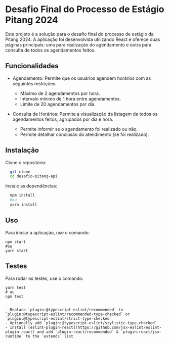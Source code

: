 
# Desafio Final do Processo de Estágio Pitang 2024

Este projeto é a solução para o desafio final do processo de estágio da Pitang 2024. A aplicação foi desenvolvida utilizando React e oferece duas páginas principais: uma para realização do agendamento e outra para consulta de todos os agendamentos feitos.


## Funcionalidades


- Agendamento: Permite que os usuários agendem horários com as seguintes restrições:
  - Máximo de 2 agendamentos por hora.
  - Intervalo mínimo de 1 hora entre agendamentos.
  - Limite de 20 agendamentos por dia.

- Consulta de Horários: Permite a visualização da listagem de todos os agendamentos feitos, agrupados por dia e hora.
  - Permite informir se o agendamento foi realizado ou não.
  - Permite detalhar conclusão do atendimento (se foi realizado).


## Instalação

Clone o repositório:

```bash
  git clone
  cd desafio-pitang-api
```
Instale as dependências:

```bash
  npm install 
  #ou
  yarn install

```



    
## Uso

Para iniciar a aplicação, use o comando:
```
npm start
#ou
yarn start

```
## Testes

Para rodar os testes, use o comando:

```
yarn test
# ou
npm test

```

```

- Replace `plugin:@typescript-eslint/recommended` to `plugin:@typescript-eslint/recommended-type-checked` or `plugin:@typescript-eslint/strict-type-checked`
- Optionally add `plugin:@typescript-eslint/stylistic-type-checked`
- Install [eslint-plugin-react](https://github.com/jsx-eslint/eslint-plugin-react) and add `plugin:react/recommended` & `plugin:react/jsx-runtime` to the `extends` list
